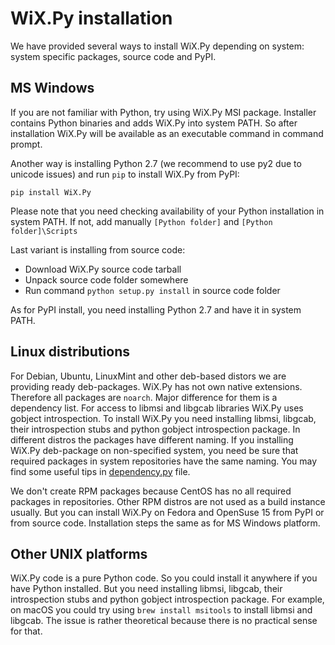 # WiX.Py installation
We have provided several ways to install WiX.Py depending on system: system 
specific packages, source code and PyPI.

## MS Windows
If you are not familiar with Python, try using WiX.Py MSI package. Installer
contains Python binaries and adds WiX.Py into system PATH. So after installation
WiX.Py will be available as an executable command in command prompt.

Another way is installing Python 2.7 (we recommend to use py2 due to unicode
issues) and run `pip` to install WiX.Py from PyPI:
```
pip install WiX.Py
```
Please note that you need checking availability of your Python installation in 
system PATH. If not, add manually `[Python folder]` and `[Python folder]\Scripts`

Last variant is installing from source code:

* Download WiX.Py source code tarball
* Unpack source code folder somewhere
* Run command `python setup.py install` in source code folder

As for PyPI install, you need installing Python 2.7 and have it in system PATH.

## Linux distributions
For Debian, Ubuntu, LinuxMint and other deb-based distors we are providing ready
deb-packages. WiX.Py has not own native extensions. Therefore all packages are
`noarch`. Major difference for them is a dependency list. For access to libmsi
and libgcab libraries WiX.Py uses gobject introspection. To install WiX.Py 
you need installing libmsi, libgcab, their introspection stubs and python
gobject introspection package. In different distros the packages have different 
naming. If you installing WiX.Py deb-package on non-specified system, you need be
sure that required packages in system repositories have the same naming. You
may find some useful tips in [dependency.py](https://github.com/sk1project/wixpy/blob/master/dependencies.py)
file.

We don't create RPM packages because CentOS has no all required packages in
repositories. Other RPM distros are not used as a build instance usually. But 
you can install WiX.Py on Fedora and OpenSuse 15 from PyPI or from source code. 
Installation steps the same as for MS Windows platform.

## Other UNIX platforms
WiX.Py code is a pure Python code. So you could install it anywhere if you 
have Python installed. But you need installing libmsi, libgcab, their 
introspection stubs and python gobject introspection package. For example,
on macOS you could try using `brew install msitools` to install libmsi and 
libgcab. The issue is rather theoretical because there is no practical sense
for that.

